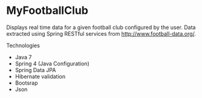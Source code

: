 MyFootballClub
==============

Displays real time data for a given football club configured by the user. Data extracted using Spring RESTful services from http://www.football-data.org/.

Technologies
- Java 7
- Spring 4 (Java Configuration)
- Spring Data JPA
- Hibernate validation
- Bootsrap
- Json
